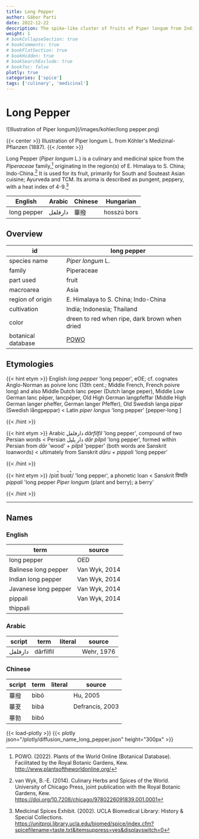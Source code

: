 ```yaml
---
title: Long Pepper
author: Gábor Parti
date: 2022-12-22
description: The spike-like cluster of fruits of Piper longum from India.
weight: 1
# bookCollapseSection: true
# bookComments: true
# bookFlatSection: true
# bookHidden: true
# bookSearchExclude: true
# bookToc: false
plotly: true
categories: ['spice']
tags: ['culinary', 'medicinal']
---
```


# Long Pepper

![Illustration of Piper longum](/images/kohler/long pepper.png)

{{< center >}}
Illustration of Piper longum L. from Köhler's Medizinal-Pflanzen (1887).
{{< /center >}}

Long Pepper (*Piper longum* L.) is a culinary and medicinal spice from the *Piperaceae* family,[^powo] originating in the region(s) of E. Himalaya to S. China; Indo-China.[^van_wyk_culinary_2014] It is used for its fruit, primarily for South and Souteast Asian cuisine; Ayurveda and TCM. Its aroma is described as pungent, peppery, with a heat index of 4-9.[^ucla_medicinal_2002]

|  English  | Arabic|Chinese| Hungarian |
|-----------|-------|-------|-----------|
|long pepper|دارفلفل|   蓽撥  |hosszú bors|

## Overview

|        id        |                    long pepper                    |
|------------------|---------------------------------------------------|
|   species name   |                 *Piper longum* L.                 |
|      family      |                     Piperaceae                    |
|     part used    |                       fruit                       |
|     macroarea    |                        Asia                       |
| region of origin |        E. Himalaya to S. China; Indo-China        |
|    cultivation   |             India; Indonesia; Thailand            |
|       color      |   dreen to red when ripe, dark brown when dried   |
|botanical database|[POWO](https://powo.science.kew.org/taxon/682031-1)|

## Etymologies

{{< hint etym >}}
English *long pepper* 'long pepper', eOE; cf. cognates Anglo-Norman as poivre lonc (13th cent.; Middle French, French poivre long) and also Middle Dutch lanc peper (Dutch lange peper), Middle Low German lanc pēper, lancpēper, Old High German langpfeffar (Middle High German langer pheffer, German langer Pfeffer), Old Swedish langa pipar (Swedish långpeppar) < Latin *piper longus* 'long pepper' [pepper-long ]

{{< /hint >}}

{{< hint etym >}}
Arabic دارفلفل *dārfilfil* 'long pepper', compound of two Persian words < Persian دار پلپل *dār pilpil* 'long pepper', formed within Persian from *dār* 'wood' + *pilpil* 'pepper' (both words are Sanskrit loanwords) < ultimately from Sanskrit *dāru + pippali* 'long pepper'

{{< /hint >}}

{{< hint etym >}}
/piɪt̚ buɑt̚/ 'long pepper', a phonetic loan < Sanskrit पिप्पलि *pippali* 'long pepper *Piper longum* (plant and berry); a berry'

{{< /hint >}}

***

## Names

### English

|        term        |    source   |
|--------------------|-------------|
|     long pepper    |     OED     |
|Balinese long pepper|Van Wyk, 2014|
| Indian long pepper |Van Wyk, 2014|
|Javanese long pepper|Van Wyk, 2014|
|       pippali      |Van Wyk, 2014|
|      thippali      |             |

### Arabic

| script|   term  |literal|  source  |
|-------|---------|-------|----------|
|دارفلفل|dārfilfil|       |Wehr, 1976|

### Chinese

|script|term|literal|     source    |
|------|----|-------|---------------|
|  蓽撥  |bìbō|       |    Hu, 2005   |
|  蓽茇  |bìbá|       |Defrancis, 2003|
|  畢勃  |bìbó|       |               |

{{< load-plotly >}}
{{< plotly json="/plotly/diffusion_name_long_pepper.json" height="300px" >}}

[^powo]: POWO. (2022). Plants of the World Online (Botanical Database). Facilitated by the Royal Botanic Gardens, Kew. http://www.plantsoftheworldonline.org/
[^van_wyk_culinary_2014]: van Wyk, B.-E. (2014). Culinary Herbs and Spices of the World. University of Chicago Press, joint publication with the Royal Botanic Gardens, Kew. https://doi.org/10.7208/chicago/9780226091839.001.0001
[^ucla_medicinal_2002]: Medicinal Spices Exhibit. (2002). UCLA Biomedical Library: History & Special Collections. https://unitproj.library.ucla.edu/biomed/spice/index.cfm?spicefilename=taste.txt&itemsuppress=yes&displayswitch=0

